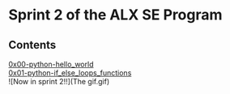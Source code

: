 # Sprint 2 of the ALX SE Program
## Contents
[0x00-python-hello_world](0x00-python-hello_world/)\
[0x01-python-if_else_loops_functions](0x01-python-if_else_loops_functions/)\
![Now in sprint 2!!](The gif.gif)
